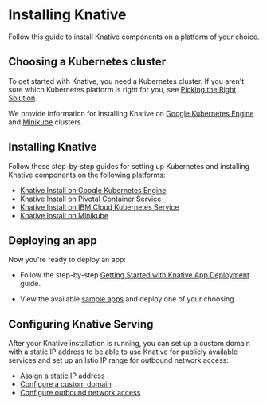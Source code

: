 # Installing Knative

Follow this guide to install Knative components on a platform of your choice. 

## Choosing a Kubernetes cluster

To get started with Knative, you need a Kubernetes cluster. If you aren't
sure which Kubernetes platform is right for you, see
[Picking the Right Solution](https://kubernetes.io/docs/setup/pick-right-solution/).

We provide information for installing Knative on
[Google Kubernetes Engine](https://cloud.google.com/kubernetes-engine/docs/) and
[Minikube](https://kubernetes.io/docs/setup/minikube/) clusters.

## Installing Knative

Follow these step-by-step guides for setting up Kubernetes and installing
Knative components on the following platforms:

* [Knative Install on Google Kubernetes Engine](Knative-with-GKE.md)
* [Knative Install on Pivotal Container Service](Knative-with-PKS.md)
* [Knative Install on IBM Cloud Kubernetes Service](Knative-with-IKS.md)
* [Knative Install on Minikube](Knative-with-Minikube.md)

## Deploying an app

Now you're ready to deploy an app:

* Follow the step-by-step
  [Getting Started with Knative App Deployment](getting-started-knative-app.md)
  guide.

* View the available [sample apps](../serving/samples) and deploy one of your
  choosing.

## Configuring Knative Serving

After your Knative installation is running, you can set up a custom domain with
a static IP address to be able to use Knative for publicly available services
and set up an Istio IP range for outbound network access:

* [Assign a static IP address](../serving/gke-assigning-static-ip-address.md)
* [Configure a custom domain](../serving/using-a-custom-domain.md)
* [Configure outbound network access](../serving/outbound-network-access.md)
